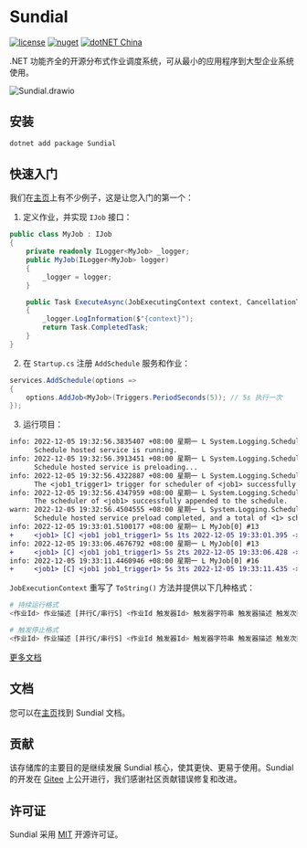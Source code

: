 # Sundial

[![license](https://img.shields.io/badge/license-MIT-orange?cacheSeconds=10800)](https://gitee.com/dotnetchina/Sundial/blob/master/LICENSE) [![nuget](https://img.shields.io/nuget/v/Sundial.svg?cacheSeconds=10800)](https://www.nuget.org/packages/Sundial) [![dotNET China](https://img.shields.io/badge/organization-dotNET%20China-yellow?cacheSeconds=10800)](https://gitee.com/dotnetchina)

.NET 功能齐全的开源分布式作业调度系统，可从最小的应用程序到大型企业系统使用。

![Sundial.drawio](https://gitee.com/dotnetchina/Sundial/raw/master/drawio/Sundial.drawio.png "Sundial.drawio.png")

## 安装

```powershell
dotnet add package Sundial
```

## 快速入门

我们在[主页](./samples)上有不少例子，这是让您入门的第一个：

1. 定义作业，并实现 `IJob` 接口：

```cs
public class MyJob : IJob
{
    private readonly ILogger<MyJob> _logger;
    public MyJob(ILogger<MyJob> logger)
    {
        _logger = logger;
    }

    public Task ExecuteAsync(JobExecutingContext context, CancellationToken stoppingToken)
    {
        _logger.LogInformation($"{context}");
        return Task.CompletedTask;
    }
}
```

2. 在 `Startup.cs` 注册 `AddSchedule` 服务和作业：

```cs
services.AddSchedule(options =>
{
    options.AddJob<MyJob>(Triggers.PeriodSeconds(5)); // 5s 执行一次
});
```

3. 运行项目：

```diff
info: 2022-12-05 19:32:56.3835407 +08:00 星期一 L System.Logging.ScheduleService[0] #1
      Schedule hosted service is running.
info: 2022-12-05 19:32:56.3913451 +08:00 星期一 L System.Logging.ScheduleService[0] #1
      Schedule hosted service is preloading...
info: 2022-12-05 19:32:56.4322887 +08:00 星期一 L System.Logging.ScheduleService[0] #1
      The <job1_trigger1> trigger for scheduler of <job1> successfully appended to the schedule.
info: 2022-12-05 19:32:56.4347959 +08:00 星期一 L System.Logging.ScheduleService[0] #1
      The scheduler of <job1> successfully appended to the schedule.
warn: 2022-12-05 19:32:56.4504555 +08:00 星期一 L System.Logging.ScheduleService[0] #1
      Schedule hosted service preload completed, and a total of <1> schedulers are appended.
info: 2022-12-05 19:33:01.5100177 +08:00 星期一 L MyJob[0] #13
+     <job1> [C] <job1 job1_trigger1> 5s 1ts 2022-12-05 19:33:01.395 -> 2022-12-05 19:33:06.428
info: 2022-12-05 19:33:06.4676792 +08:00 星期一 L MyJob[0] #13
+     <job1> [C] <job1 job1_trigger1> 5s 2ts 2022-12-05 19:33:06.428 -> 2022-12-05 19:33:11.435
info: 2022-12-05 19:33:11.4460946 +08:00 星期一 L MyJob[0] #16
+     <job1> [C] <job1 job1_trigger1> 5s 3ts 2022-12-05 19:33:11.435 -> 2022-12-05 19:33:16.412
```

`JobExecutionContext` 重写了 `ToString()` 方法并提供以下几种格式：

```bash
# 持续运行格式
<作业Id> 作业描述 [并行C/串行S] <作业Id 触发器Id> 触发器字符串 触发器描述 触发次数ts 触发时间 -> 下一次触发时间

# 触发停止格式
<作业Id> 作业描述 [并行C/串行S] <作业Id 触发器Id> 触发器字符串 触发器描述 触发次数ts 触发时间 [触发器终止状态]
```

[更多文档](https://furion.baiqian.ltd/docs/job/)

## 文档

您可以在[主页](https://furion.baiqian.ltd/docs/job/)找到 Sundial 文档。

## 贡献

该存储库的主要目的是继续发展 Sundial 核心，使其更快、更易于使用。Sundial 的开发在 [Gitee](https://gitee.com/dotnetchina/Sundial) 上公开进行，我们感谢社区贡献错误修复和改进。

## 许可证

Sundial 采用 [MIT](./LICENSE) 开源许可证。
